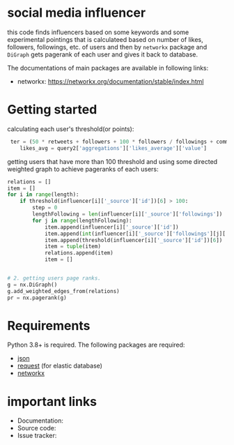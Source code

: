 # social media influencer
this code finds influencers based on some keywords and some experimental pointings that is calculateed based on number of likes, followers, followings, etc. of users and then by ```networkx``` package and ```DiGraph``` gets pagerank of each user and gives it back to database.

The documentations of main packages are available in following links:
- networkx: https://networkx.org/documentation/stable/index.html

# Getting started

calculating each user's threshold(or points):

```python
 ter = (50 * retweets + followers + 100 * followers / followings + comments + likes) / 100
    likes_avg = query2['aggregations']['likes_average']['value']
```

getting users that have more than 100 threshold and using some directed weighted graph to achieve pageranks of each users:

```python
relations = []
item = []
for i in range(length):
    if threshold(influencer[i]['_source']['id'])[6] > 100:
        step = 0
        lengthFollowing = len(influencer[i]['_source']['followings'])
        for j in range(lengthFollowing):
            item.append(influencer[i]['_source']['id'])
            item.append(int(influencer[i]['_source']['followings'][j]['id_str']))
            item.append(threshold(influencer[i]['_source']['id'])[6])
            item = tuple(item)
            relations.append(item)
            item = []


# 2. getting users page ranks.
g = nx.DiGraph()
g.add_weighted_edges_from(relations)
pr = nx.pagerank(g)
```

# Requirements
Python 3.8+ is required. The following packages are required:
- [json](https://docs.python.org/3/library/json.html)
- [request](https://requests.readthedocs.io/) (for elastic database)
- [networkx](https://networkx.org/documentation/stable/index.html)

# important links
- Documentation: 
- Source code:
- Issue tracker:



